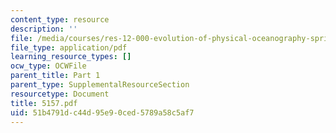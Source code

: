 ```yaml
---
content_type: resource
description: ''
file: /media/courses/res-12-000-evolution-of-physical-oceanography-spring-2007/51b4791dc44d95e90ced5789a58c5af7_5157.pdf
file_type: application/pdf
learning_resource_types: []
ocw_type: OCWFile
parent_title: Part 1
parent_type: SupplementalResourceSection
resourcetype: Document
title: 5157.pdf
uid: 51b4791d-c44d-95e9-0ced-5789a58c5af7
---
```

